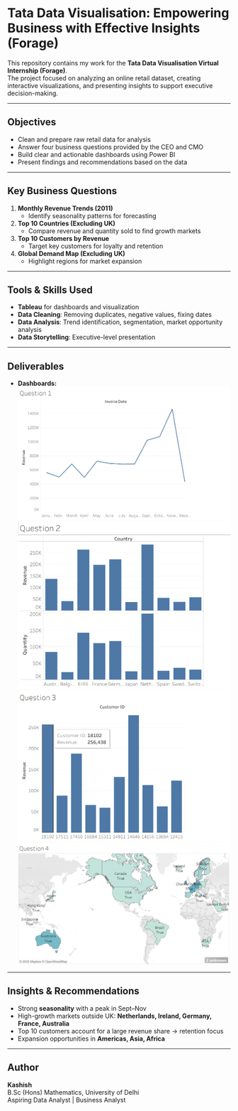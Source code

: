 # Tata Data Visualisation: Empowering Business with Effective Insights (Forage)

This repository contains my work for the **Tata Data Visualisation Virtual Internship (Forage)**.  
The project focused on analyzing an online retail dataset, creating interactive visualizations, and presenting insights to support executive decision-making.

---

## Objectives

- Clean and prepare raw retail data for analysis
- Answer four business questions provided by the CEO and CMO
- Build clear and actionable dashboards using Power BI
- Present findings and recommendations based on the data

---

## Key Business Questions

1. **Monthly Revenue Trends (2011)**  
   - Identify seasonality patterns for forecasting
2. **Top 10 Countries (Excluding UK)**  
   - Compare revenue and quantity sold to find growth markets
3. **Top 10 Customers by Revenue**  
   - Target key customers for loyalty and retention
4. **Global Demand Map (Excluding UK)**  
   - Highlight regions for market expansion

---

## Tools & Skills Used
- **Tableau** for dashboards and visualization
- **Data Cleaning**: Removing duplicates, negative values, fixing dates
- **Data Analysis**: Trend identification, segmentation, market opportunity analysis
- **Data Storytelling**: Executive-level presentation

---

## Deliverables
- **Dashboards:**  
  ![Revenue Trend](Monthly_Revenue_Trend.png)
  ![Top Countries](Top_Countries.png)
  ![Top Customers](Top_Customers.png)
  ![Demand Map](Demand_Map.png)

---

## Insights & Recommendations

- Strong **seasonality** with a peak in Sept–Nov
- High-growth markets outside UK: **Netherlands, Ireland, Germany, France, Australia**
- Top 10 customers account for a large revenue share → retention focus
- Expansion opportunities in **Americas, Asia, Africa**

---

## Author
**Kashish**  
B.Sc (Hons) Mathematics, University of Delhi  
Aspiring Data Analyst | Business Analyst


